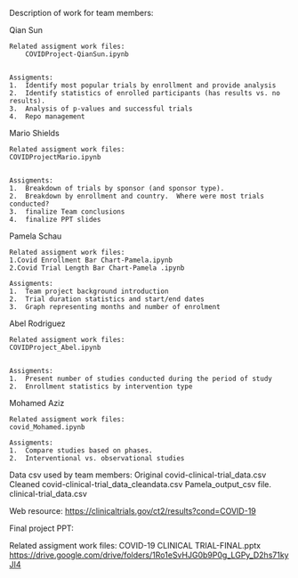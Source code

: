 Description of work for team members:

Qian Sun
	
	Related assigment work files:
        COVIDProject-QianSun.ipynb
	
	
	Assigments:
	1.  Identify most popular trials by enrollment and provide analysis
	2.  Identify statistics of enrolled participants (has results vs. no results).
	3.  Analysis of p-values and successful trials
	4.  Repo management

Mario Shields

	Related assigment work files:
	COVIDProjectMario.ipynb

	
	Assigments:
	1.  Breakdown of trials by sponsor (and sponsor type).
	2.  Breakdown by enrollment and country.  Where were most trials conducted?
	3.  finalize Team conclusions
	4.  finalize PPT slides 
	
Pamela Schau
	
	Related assigment work files:
	1.Covid Enrollment Bar Chart-Pamela.ipynb
	2.Covid Trial Length Bar Chart-Pamela .ipynb
	
	Assigments:
	1.  Team project background introduction
	2.  Trial duration statistics and start/end dates
	3.  Graph representing months and number of enrolment 
	
Abel Rodriguez
	
	Related assigment work files:
	COVIDProject_Abel.ipynb
	
	
	Assigments:
	1.  Present number of studies conducted during the period of study
	2.  Enrollment statistics by intervention type

Mohamed Aziz
	
	Related assigment work files:
	covid_Mohamed.ipynb
	
	Assigments:
	1.  Compare studies based on phases.
	2.  Interventional vs. observational studies

	
Data csv used by team members:
Original
covid-clinical-trial_data.csv
Cleaned
covid-clinical-trial_data_cleandata.csv
Pamela_output_csv file. 
clinical-trial_data.csv

Web resource: 
https://clinicaltrials.gov/ct2/results?cond=COVID-19

Final project PPT: 

Related assigment work files:
COVID-19 CLINICAL TRIAL-FINAL.pptx
https://drive.google.com/drive/folders/1Ro1eSvHJG0b9P0g_LGPy_D2hs71kyJI4
